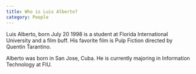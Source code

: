 ```yaml
---
title: Who is Luis Alberto?
category: People
---
```


Luis Alberto, born July 20 1998 is a student at Florida International University and a film buff. His favorite film is Pulp Fiction directed by Quentin Tarantino.

<!-- more -->

Alberto was born in San Jose, Cuba. He is currently majoring in Information Technology at FIU.

